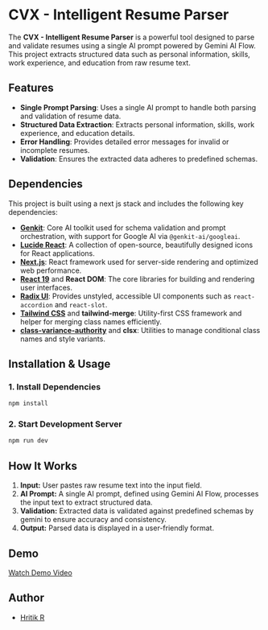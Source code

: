 # CVX - Intelligent Resume Parser

The **CVX - Intelligent Resume Parser** is a powerful tool designed to parse and validate resumes using a single AI prompt powered by Gemini AI Flow. This project extracts structured data such as personal information, skills, work experience, and education from raw resume text.

## Features

- **Single Prompt Parsing**: Uses a single AI prompt to handle both parsing and validation of resume data.
- **Structured Data Extraction**: Extracts personal information, skills, work experience, and education details.
- **Error Handling**: Provides detailed error messages for invalid or incomplete resumes.
- **Validation**: Ensures the extracted data adheres to predefined schemas.

## Dependencies

This project is built using a next js stack and includes the following key dependencies:

- **[Genkit](https://www.npmjs.com/package/genkit)**: Core AI toolkit used for schema validation and prompt orchestration, with support for Google AI via `@genkit-ai/googleai`.
- **[Lucide React](https://www.npmjs.com/package/lucide-react)**: A collection of open-source, beautifully designed icons for React applications.
- **[Next.js](https://nextjs.org/)**: React framework used for server-side rendering and optimized web performance.
- **[React 19](https://react.dev/)** and **React DOM**: The core libraries for building and rendering user interfaces.
- **[Radix UI](https://www.radix-ui.com/)**: Provides unstyled, accessible UI components such as `react-accordion` and `react-slot`.
- **[Tailwind CSS](https://tailwindcss.com/)** and **tailwind-merge**: Utility-first CSS framework and helper for merging class names efficiently.
- **[class-variance-authority](https://www.npmjs.com/package/class-variance-authority)** and **clsx**: Utilities to manage conditional class names and style variants.

## Installation & Usage

### 1. Install Dependencies

```bash
npm install
```

### 2. Start Development Server

```bash
npm run dev
```

## How It Works

1. **Input:** User pastes raw resume text into the input field.
2. **AI Prompt:** A single AI prompt, defined using Gemini AI Flow, processes the input text to extract structured data.
3. **Validation:** Extracted data is validated against predefined schemas by gemini to ensure accuracy and consistency.
4. **Output:** Parsed data is displayed in a user-friendly format.

## Demo

[Watch Demo Video](demo/video.mp4)

## Author

- [Hritik R](https://github.com/HritikR)
